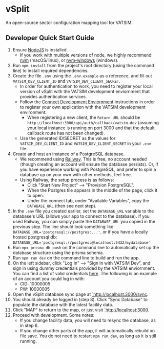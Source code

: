 # vSplit

An open-source sector configuration mapping tool for VATSIM.

## Developer Quick Start Guide

1. Ensure [NodeJS](https://nodejs.org/en/download) is installed.
   - If you work with multiple versions of node, we highly recommend [nvm](https://github.com/nvm-sh/nvm) (macOS/linux), or [nvm-windows](https://github.com/coreybutler/nvm-windows) (windows).
1. Run `npm install` from the project's root directory (using the command line) to install required dependencies.
1. Create the file `.env` using the `.env.example` as a reference, and fill out `VATSIM_DEV_CLIENT_ID` and `VATSIM_DEV_CLIENT_SECRET`.
   - In order for authentication to work, you need to register your local version of vSplit with the VATSIM development enviornment that provides authentication services.
   - Follow the [Connect Development Enviornment](https://github.com/vatsimnetwork/developer-info/wiki/Connect-Development-Environment) instructions in order to register your own application with the VATSIM development environment.
     - When registering a new client, the `Return URL` should be `http://localhost:3000/api/auth/callback/vatsim-dev` (assuming your local instance is running on port 3000 and that the default callback route has not been changed).
   - Use the generated ID/SECRET as the values for `VATSIM_DEV_CLIENT_ID` and `VATSIM_DEV_CLIENT_SECRET` in your `.env` file.
1. Create and host an instance of a PostgreSQL database.
   - We recommend using [Railway](https://railway.app/). This is free, no account needed (though creating an account will ensure the database persists). Or, if you have experience working with PostgreSQL, and prefer to spin a database up on your own with other methods, feel free.
   - Using Railway, the setup process is as follows:
     - Click "Start New Project" --> "Provision PostgreSQL".
     - When the Postgres tile appears in the middle of the page, click it to open.
     - Under the connect tab, under "Available Variables", copy the `DATABASE_URL` (then see next step).
1. In the `.env` file you created earlier, set the `DATABASE_URL` variable to the database's URL (allows your app to connect to the database). If you used Railway, you can simply paste the `DATABASE_URL` you copied in the previous step. The line should look something like: `DATABASE_URL='postgresql://postgres:...'`, or if you have a locally hosted postgresql db: `DATABASE_URL='postgresql://postgres:@localhost:5432/mydatabase'`
1. Run `npx prisma db push` on the command line to automatically set up the database structure using the prisma schema.
1. Run `npm run dev` on the command line to build and run the app.
1. On the left sidebar, click "Log In" --> "Sign In with VATSIM Dev", and sign in using dummy credentials provided by the VATSIM enviornment. You can find a list of valid credentials [here](https://github.com/vatsimnetwork/developer-info/wiki/Connect-Development-Environment). The following is an example of an account you could log in with:
   - CID: 10000005
   - PW: 10000005
1. Open the vSplit database sync page at [`http://localhost:3000/sync](http://localhost:3000/sync).
1. You should already be logged in (step 8). Click "Sync Database" to populate the database with the latest facility data.
1. Click "MAP" to return to the map, or just visit [`http://localhost:3000](http://localhost:3000).
1. Proceed with development. Some notes:
   - If you change facility data, you will need to resync the database, as in step 8.
   - If you change other parts of the app, it will automatically rebuild on file save. You do not need to restart `npm run dev`, as long as it is still running.

<!-- # Create T3 App

This is a [T3 Stack](https://create.t3.gg/) project bootstrapped with `create-t3-app`.

## What's next? How do I make an app with this?

We try to keep this project as simple as possible, so you can start with just the scaffolding we set up for you, and add additional things later when they become necessary.

If you are not familiar with the different technologies used in this project, please refer to the respective docs. If you still are in the wind, please join our [Discord](https://t3.gg/discord) and ask for help.

- [Next.js](https://nextjs.org)
- [NextAuth.js](https://next-auth.js.org)
- [Prisma](https://prisma.io)
- [Tailwind CSS](https://tailwindcss.com)
- [tRPC](https://trpc.io)

## Learn More

To learn more about the [T3 Stack](https://create.t3.gg/), take a look at the following resources:

- [Documentation](https://create.t3.gg/)
- [Learn the T3 Stack](https://create.t3.gg/en/faq#what-learning-resources-are-currently-available) — Check out these awesome tutorials

You can check out the [create-t3-app GitHub repository](https://github.com/t3-oss/create-t3-app) — your feedback and contributions are welcome!

## How do I deploy this?

Follow our deployment guides for [Vercel](https://create.t3.gg/en/deployment/vercel), [Netlify](https://create.t3.gg/en/deployment/netlify) and [Docker](https://create.t3.gg/en/deployment/docker) for more information. -->
